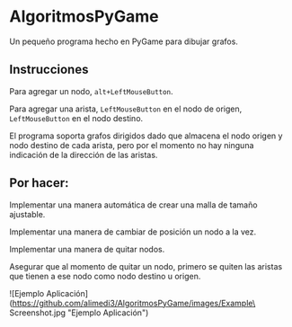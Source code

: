 # AlgoritmosPyGame
Un pequeño programa hecho en PyGame para dibujar grafos.

## Instrucciones
Para agregar un nodo, `alt+LeftMouseButton`.

Para agregar una arista, `LeftMouseButton` en el nodo de origen, `LeftMouseButton` en el nodo destino.

El programa soporta grafos dirigidos dado que almacena el nodo origen y nodo destino de cada arista, pero por el momento no hay ninguna indicación de la dirección de las aristas.

## Por hacer:
Implementar una manera automática de crear una malla de tamaño ajustable.

Implementar una manera de cambiar de posición un nodo a la vez.

Implementar una manera de quitar nodos.

Asegurar que al momento de quitar un nodo, primero se quiten las aristas que tienen a ese nodo como nodo destino u origen.

![Ejemplo Aplicación](https://github.com/alimedi3/AlgoritmosPyGame/images/Example\ Screenshot.jpg "Ejemplo Aplicación")
